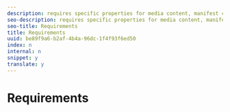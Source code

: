 ```yaml
---
description: requires specific properties for media content, manifest content, and software versions.
seo-description: requires specific properties for media content, manifest content, and software versions.
seo-title: Requirements
title: Requirements
uuid: be89f9a6-b2af-4b4a-96dc-1f4f93f6ed50
index: n
internal: n
snippet: y
translate: y
---
```


# Requirements

